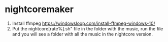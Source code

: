 # nightcoremaker
1. Install ffmpeg https://windowsloop.com/install-ffmpeg-windows-10/
2. Put the nightcore[rate%].sh" file in the folder with the music, run the file and you will see a folder with all the music in the nightcore version. 
